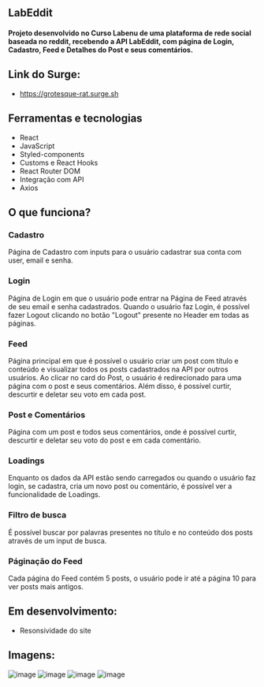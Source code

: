 ## LabEddit
<h4>Projeto desenvolvido no Curso Labenu de uma plataforma de rede social baseada no reddit, recebendo a API LabEddit, com página de Login, Cadastro, Feed e Detalhes do Post e seus comentários.</h4>

## Link do Surge:
- https://grotesque-rat.surge.sh

## Ferramentas e tecnologias
- React
- JavaScript
- Styled-components
- Customs e React Hooks
- React Router DOM
- Integração com API
- Axios

## O que funciona?
<h3>Cadastro</h3>
Página de Cadastro com inputs para o usuário cadastrar sua conta com user, email e senha.

<h3>Login</h3>
Página de Login em que o usuário pode entrar na Página de Feed através de seu email e senha cadastrados. Quando o usuário faz Login, é possível fazer Logout clicando no botão "Logout" presente no Header em todas as páginas.

<h3>Feed</h3>
Página principal em que é possível o usuário criar um post com título e conteúdo e visualizar todos os posts cadastrados na API por outros usuários. Ao clicar no card do Post, o usuário é redirecionado para uma página com o post e seus comentários. Além disso, é possível curtir, descurtir e deletar seu voto em cada post.

<h3>Post e Comentários</h3>
Página com um post e todos seus comentários, onde é possível curtir, descurtir e deletar seu voto do post e em cada comentário.

<h3>Loadings</h3>
Enquanto os dados da API estão sendo carregados ou quando o usuário faz login, se cadastra, cria um novo post ou comentário, é possível ver a funcionalidade de Loadings.

<h3>Filtro de busca</h3>
É possível buscar por palavras presentes no título e no conteúdo dos posts através de um input de busca.

<h3>Páginação do Feed</h3>
Cada página do Feed contém 5 posts, o usuário pode ir até a página 10 para ver posts mais antigos.

## Em desenvolvimento:
- Resonsividade do site

## Imagens:
![image](https://user-images.githubusercontent.com/94623630/167510748-cc76059d-e9c1-4b69-a60f-bf4850079b53.png)
![image](https://user-images.githubusercontent.com/94623630/167510793-b3057249-9aad-4191-932d-eb6f951fc7e3.png)
![image](https://user-images.githubusercontent.com/94623630/167510858-f0e0306e-0de4-4454-9a4a-3a060d0031b0.png)
![image](https://user-images.githubusercontent.com/94623630/167510912-edab3fc2-b0df-4d40-ad88-ef29876b2204.png)

